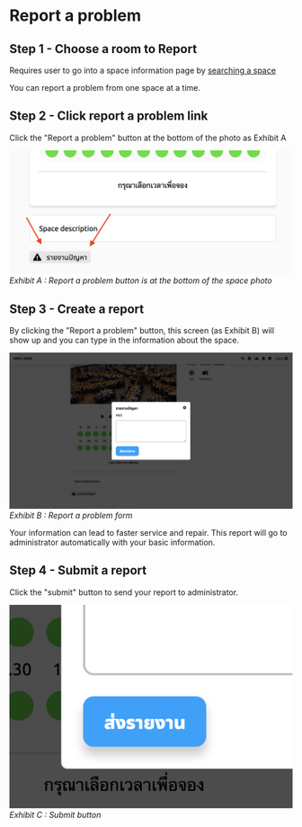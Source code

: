 # Report a problem

## Step 1 - Choose a room to Report
Requires user to go into a space information page by [searching a space](/manual/search-for-space.md)

You can report a problem from one space at a time.

## Step 2 - Click report a problem link
Click the "Report a problem" button at the bottom of the photo as Exhibit A

![](../../img/report-a-problem/report-button.png)
*Exhibit A : Report a problem button is at the bottom of the space photo*

## Step 3 - Create a report
By clicking the "Report a problem" button, this screen (as Exhibit B) will show up and you can type in the information about the space.

![](../../img/report-a-problem/report-form.png)
*Exhibit B : Report a problem form*

Your information can lead to faster service and repair. This report will go to administrator automatically with your basic information.

## Step 4 - Submit a report
Click the "submit" button to send your report to administrator.

![](../../img/report-a-problem/send-button.png)
*Exhibit C : Submit button*
